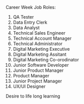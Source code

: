 Career Week
Job Roles:
1. QA Tester
2. Data Entry Clerk
3. Data Analyst
4. Technical Sales Engineer
5. Technical Account Manager
6. Technical Administrator
7. Digital Marketing Executive
8. Digital Marketing Assitant
9. Digital Marketing Co-orodinator
10. Junior Software Developer
11. Junior Product Manager
12. Product Manager
13. Junior Project Manager
14. UX/UI Designer


Desire to life long learning

